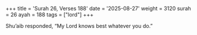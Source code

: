 +++
title = 'Surah 26, Verses 188'
date = '2025-08-27'
weight = 3120
surah = 26
ayah = 188
tags = ["lord"]
+++

Shu’aib responded, “My Lord knows best whatever you do.”